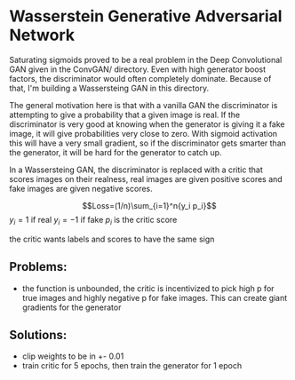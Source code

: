 # Wasserstein Generative Adversarial Network

Saturating sigmoids proved to be a real problem in the Deep Convolutional GAN given in the ConvGAN/ directory. Even with high generator boost factors, the discriminator would often completely dominate. Because of that, I'm building a Wassersteing GAN in this directory.

The general motivation here is that with a vanilla GAN the discriminator is attempting to give a probability that a given image is real. If the discriminator is very good at knowing when the generator is giving it a fake image, it will give probabilities very close to zero. With sigmoid activation this will have a very small gradient, so if the discriminator gets smarter than the generator, it will be hard for the generator to catch up.

In a Wassersteing GAN, the discriminator is replaced with a critic that scores images on their realness, real images are given positive scores and fake images are given negative scores.

$$Loss=(1/n)\sum_{i=1}^n{y_i p_i}$$
$y_i=1$ if real
$y_i=-1$ if fake
$p_i$ is the critic score

the critic wants labels and scores to have the same sign

## Problems:
- the function is unbounded, the critic is incentivized to pick high p for true images and highly negative p for fake images. This can create giant gradients for the generator

## Solutions:
- clip weights to be in +- 0.01
- train critic for 5 epochs, then train the generator for 1 epoch